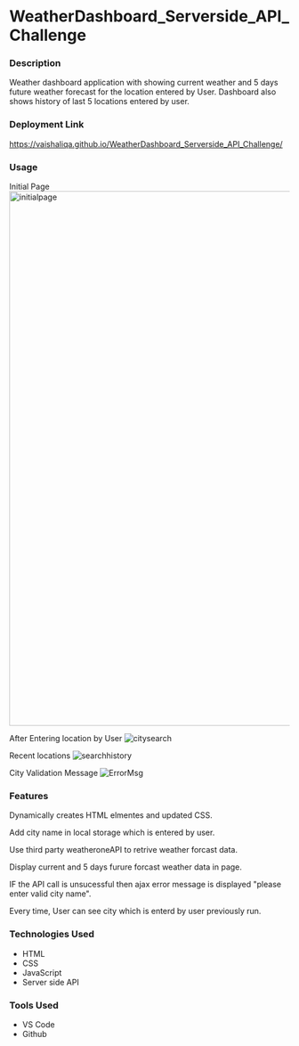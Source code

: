 # WeatherDashboard_Serverside_API_Challenge
### Description
Weather dashboard application with showing current weather and 5 days future weather forecast for the location entered by User. Dashboard also shows history of last 5 locations entered by user.

### Deployment Link
https://vaishaliqa.github.io/WeatherDashboard_Serverside_API_Challenge/

### Usage
Initial Page
<img width="960" alt="initialpage" src="https://user-images.githubusercontent.com/54869821/184516830-b3439de4-7cbc-4ff6-8323-74edfb86136d.png">

After Entering location by User
![citysearch](https://user-images.githubusercontent.com/54869821/184554540-5f328d88-a662-4b1b-9b57-4261d693a401.png)

Recent locations
![searchhistory](https://user-images.githubusercontent.com/54869821/184554554-ed6a048b-e145-459e-a662-2f89e616b0fc.png)

City Validation Message
![ErrorMsg](https://user-images.githubusercontent.com/54869821/184552315-0b7349cf-6bd9-42e2-bfd1-f709ffe91fe4.png)

### Features
Dynamically creates HTML elmentes and updated CSS.

Add city name in local storage which is entered by user.

Use third party weatheroneAPI to retrive weather forcast data.

Display current and 5 days furure forcast weather data in page.

IF the API call is unsucessful then ajax error message is displayed "please enter valid city name".

Every time, User can see city which is enterd by user previously run.

### Technologies Used
- HTML
- CSS
- JavaScript
- Server side API

### Tools Used
- VS Code
- Github


